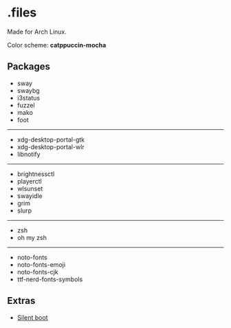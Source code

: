 # .files

Made for Arch Linux.

Color scheme: **catppuccin-mocha**

## Packages
* sway
* swaybg
* i3status
* fuzzel
* mako
* foot
---
* xdg-desktop-portal-gtk
* xdg-desktop-portal-wlr
* libnotify
---
* brightnessctl
* playerctl
* wlsunset
* swayidle
* grim
* slurp
---
* zsh
* oh my zsh
---
* noto-fonts
* noto-fonts-emoji
* noto-fonts-cjk
* ttf-nerd-fonts-symbols

## Extras
* [Silent boot](https://wiki.archlinux.org/title/silent_boot)
